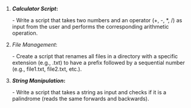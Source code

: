 1. ***Calculator Script*:**

   \- Write a script that takes two numbers and an operator (+, -, *, /) as input from the user and performs the corresponding arithmetic operation.

2. *File Management*:

   \- Create a script that renames all files in a directory with a specific extension (e.g., .txt) to have a prefix followed by a sequential number (e.g., file1.txt, file2.txt, etc.).

3. ***String Manipulation*:**

   \- Write a script that takes a string as input and checks if it is a palindrome (reads the same forwards and backwards).